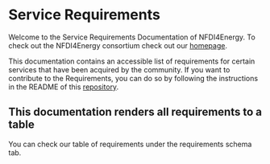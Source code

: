 # Service Requirements
Welcome to the Service Requirements Documentation of NFDI4Energy.
To check out the NFDI4Energy consortium check out our [homepage](https://nfdi4energy.uol.de/).

This documentation contains an accessible list of requirements for certain services that have been acquired by the community. If you want to contribute to the Requirements, you can do so by following the instructions in the README of this [repository](https://github.com/NFDI4Energy/nfdi4energy-service-requirements/tree/main).

## This documentation renders all requirements to a table

You can check our table of requirements under the requirements schema tab.
